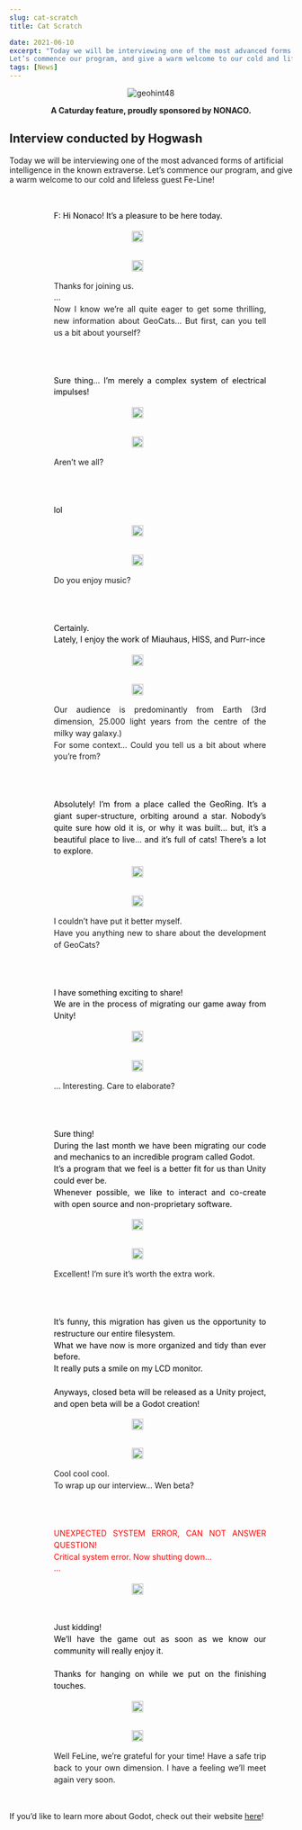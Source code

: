 ```yaml
---
slug: cat-scratch
title: Cat Scratch

date: 2021-06-10
excerpt: "Today we will be interviewing one of the most advanced forms of artificial intelligence in the known extraverse.
Let’s commence our program, and give a warm welcome to our cold and lifeless guest Fe-Line!"
tags: [News]
---
```


<center class="header">

![geohint48](/geonews/geohint48.png)

**A Caturday feature, proudly sponsored by NONACO.**

</center>


## **Interview conducted by Hogwash**

Today we will be interviewing one of the most advanced forms of artificial intelligence in the known extraverse.
Let’s commence our program, and give a warm welcome to our cold and lifeless guest Fe-Line!


<div class="row">
    <div class="black">F: Hi Nonaco! It’s a pleasure to be here today.</div>
    <img src="/geonews/feline.png"/>

</div>

<div class="row">
    <img src="/geonews/hogwash.png"/>
    <div>Thanks for joining us.<br/>…<br/>Now I know we’re all quite eager to get some thrilling, new information about GeoCats… But first, can you tell us a bit about yourself?</div>
</div>


<div class="row">
    <div class="black">Sure thing… I’m merely a complex system of electrical impulses!</div>
    <img src="/geonews/feline.png"/>
</div>

<div class="row">
    <img src="/geonews/hogwash.png"/>
    <div>Aren’t we all?</div>
</div>

<div class="row">
    <div class="black">lol</div>
    <img src="/geonews/feline.png"/>

</div>

<div class="row">
    <img src="/geonews/hogwash.png"/>
    <div>Do you enjoy music?</div>
</div>

<div class="row">
    <div class="black">Certainly.<br/>Lately, I enjoy the work of Miauhaus, HISS, and Purr-ince</div>
    <img src="/geonews/feline.png"/>

</div>

<div class="row">
    <img src="/geonews/hogwash.png"/>
    <div>Our audience is predominantly from Earth (3rd dimension, 25.000 light years from the centre of the milky way galaxy.)<br/>For some context… Could you tell us a bit about where you’re from?</div>
</div>

<div class="row">
    <div class="black">Absolutely! I’m from a place called the GeoRing. It’s a giant super-structure, orbiting around a star. Nobody’s quite sure how old it is, or why it was built… but, it’s a beautiful place to live… and it’s full of cats! There’s a lot to explore.</div>
    <img src="/geonews/feline.png"/>

</div>

<div class="row">
    <img src="/geonews/hogwash.png"/>
    <div>I couldn’t have put it better myself.<br/>Have you anything new to share about the development of GeoCats?</div>
</div>

<div class="row">
    <div class="black">I have something exciting to share!<br/>We are in the process of migrating our game away from Unity!</div>
    <img src="/geonews/feline.png"/>
</div>

<div class="row">
    <img src="/geonews/hogwash.png"/>
    <div>… Interesting. Care to elaborate?</div>
</div>

<div class="row">
    <div class="black">Sure thing!<br/>During the last month we have been migrating our code and mechanics to an incredible program called Godot.<br/>It’s a program that we feel is a better fit for us than Unity could ever be.<br/>Whenever possible, we like to interact and co-create with open source and non-proprietary software. 
    </div>
    <img src="/geonews/feline.png"/>
</div>

<div class="row">
    <img src="/geonews/hogwash.png"/>
    <div> Excellent! I’m sure it’s worth the extra work.</div>
</div>


<div class="row">
    <div class="black">It’s funny, this migration has given us the opportunity to restructure our entire filesystem.<br/>What we have now is more organized and tidy than ever before.<br/>It really puts a smile on my LCD monitor.<br/><br/>Anyways, closed beta will be released as a Unity project, and open beta will be a Godot creation!
    </div>
    <img src="/geonews/feline.png"/>

</div>

<div class="row">
    <img src="/geonews/hogwash.png"/>
    <div>Cool cool cool.<br/>To wrap up our interview… Wen beta?</div>
</div>

<div class="row">
    <div class="red">UNEXPECTED SYSTEM ERROR, CAN NOT ANSWER QUESTION!<br/>Critical system error. Now shutting down…<br/>…
    </div>
    <img src="/geonews/feline.png"/>
</div>

<div class="row">
    <div class="black">Just kidding!<br/>We’ll have the game out as soon as we know our community will really enjoy it.<br/><br/>Thanks for hanging on while we put on the finishing touches.
    </div>
    <img src="/geonews/feline.png"/>
</div>

<div class="row">
    <img src="/geonews/hogwash.png"/>
    <div>Well FeLine, we’re grateful for your time! Have a safe trip back to your own dimension. I have a feeling we’ll meet again very soon.</div>

</div>


If you’d like to learn more about Godot, check out their website [here](https://godotengine.org/)!



<style>
.black {
    color: black;
}
.red {
    color: red;
}

.row {
	display: flex;
	justify-content: space-around;
	align-items: center;
	flex-wrap: wrap;
	width: 100%;
	margin: auto;
    padding: 1rem;
}
.row img {
    width: 20%;
}
.row div {
    width: 75%;
    padding: 1rem;
    line-height: 1.3rem;
    text-align: justify;
    float: right;

}
.header img {
    max-width: 512px;
}
</style>
